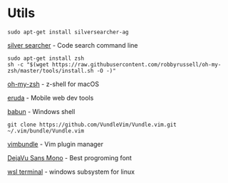 # Utils


```
sudo apt-get install silversearcher-ag
```
[silver searcher][1] - Code search command line

```
sudo apt-get install zsh
sh -c "$(wget https://raw.githubusercontent.com/robbyrussell/oh-my-zsh/master/tools/install.sh -O -)"
```
[oh-my-zsh][2] - z-shell for macOS

[eruda][3] - Mobile web dev tools

[babun][4] - Windows shell

```
git clone https://github.com/VundleVim/Vundle.vim.git ~/.vim/bundle/Vundle.vim
```
[vimbundle][5] - Vim plugin manager

[DejaVu Sans Mono][6] - Best progroming font

[wsl terminal][7] - windows subsystem for linux

[1]:https://github.com/ggreer/the_silver_searcher
[2]:https://github.com/robbyrussell/oh-my-zsh
[3]:https://github.com/liriliri/eruda
[4]:http://babun.github.io/faq.html
[5]:https://github.com/VundleVim/Vundle.vim
[6]:https://www.slant.co/topics/67/viewpoints/4/~programming-fonts~dejavu-sans-mono
[7]:https://github.com/goreliu/wsl-terminal
